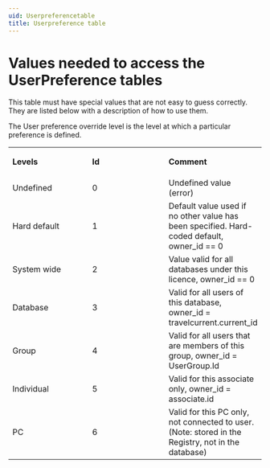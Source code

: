 ```yaml
---
uid: Userpreferencetable
title: Userpreference table
---
```


Values needed to access the UserPreference tables
=================================================

This table must have special values that are not easy to guess correctly. They are listed below with a description of how to use them.

The User preference override level is the level at which a particular preference is defined.

<table>
<colgroup>
<col width="33%" />
<col width="33%" />
<col width="33%" />
</colgroup>
<tbody>
<tr class="odd">
<td><strong>Levels</strong></td>
<td><strong>Id</strong></td>
<td><p><strong>Comment</strong></p></td>
</tr>
<tr class="even">
<td>Undefined</td>
<td>0</td>
<td>Undefined value (error)</td>
</tr>
<tr class="odd">
<td>Hard default</td>
<td>1</td>
<td>Default value used if no other value has been specified. Hard-coded default, owner_id == 0</td>
</tr>
<tr class="even">
<td>System wide</td>
<td>2</td>
<td>Value valid for all databases under this licence, owner_id == 0</td>
</tr>
<tr class="odd">
<td>Database</td>
<td>3</td>
<td>Valid for all users of this database, owner_id = travelcurrent.current_id</td>
</tr>
<tr class="even">
<td>Group</td>
<td>4</td>
<td>Valid for all users that are members of this group, owner_id = UserGroup.Id</td>
</tr>
<tr class="odd">
<td>Individual</td>
<td>5</td>
<td>Valid for this associate only, owner_id = associate.id</td>
</tr>
<tr class="even">
<td>PC</td>
<td>6</td>
<td>Valid for this PC only, not connected to user. (Note: stored in the Registry, not in the database)</td>
</tr>
</tbody>
</table>